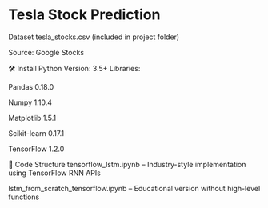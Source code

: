 # Tesla Stock Prediction
Dataset
tesla_stocks.csv (included in project folder)

Source: Google Stocks

🛠 Install
Python Version: 3.5+
Libraries:

Pandas 0.18.0

Numpy 1.10.4

Matplotlib 1.5.1

Scikit-learn 0.17.1

TensorFlow 1.2.0

🧠 Code Structure
tensorflow_lstm.ipynb – Industry-style implementation using TensorFlow RNN APIs

lstm_from_scratch_tensorflow.ipynb – Educational version without high-level functions
